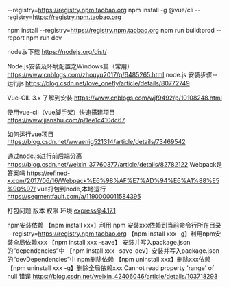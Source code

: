 --registry=https://registry.npm.taobao.org
npm install -g @vue/cli --registry=https://registry.npm.taobao.org

npm install --registry=https://registry.npm.taobao.org
npm run build:prod --report
npm run dev

node.js下载
			https://nodejs.org/dist/

Node.js安装及环境配置之Windows篇（常用）
								https://www.cnblogs.com/zhouyu2017/p/6485265.html
node.js 安装步骤--运行js
				https://blog.csdn.net/love_onefly/article/details/80772749

Vue-CIL 3.x 了解到安装
					https://www.cnblogs.com/wjf9492/p/10108248.html

使用vue-cli（vue脚手架）快速搭建项目
								https://www.jianshu.com/p/1ee1c410dc67

如何运行vue项目
				https://blog.csdn.net/wwaenig521314/article/details/73469542

通过node.js进行前后端分离
						https://blog.csdn.net/weixin_37760377/article/details/82782122
Webpack是答案吗
				https://refined-x.com/2017/06/16/Webpack%E6%98%AF%E7%AD%94%E6%A1%88%E5%90%97/
vue打包到node,本地运行
					https://segmentfault.com/a/1190000011584395

打包问题
		版本
		权限
		环境
express@4.17.1


npm安装依赖
	【npm install xxx】利用 npm 安装xxx依赖到当前命令行所在目录 --registry=https://registry.npm.taobao.org
	【npm install xxx -g】利用npm安装全局依赖xxx
	【npm install xxx –save】 安装并写入package.json的”dependencies”中
	【npm install xxx –save-dev】安装并写入package.json的”devDependencies”中
npm删除依赖
	【npm uninstall xxx】删除xxx依赖
	【npm uninstall xxx -g】删除全局依赖xxx
Cannot read property 'range' of null 错误
	https://blog.csdn.net/weixin_42406046/article/details/103718293
		

